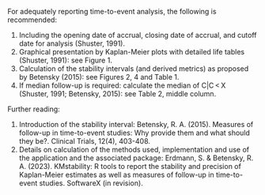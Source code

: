
For adequately reporting time-to-event analysis, the following is recommended:
<ol>
  	<li>Including the opening date of accrual, closing date of accrual, and cutoff date for analysis (Shuster, 1991). </li>
	<li>Graphical presentation by Kaplan-Meier plots with detailed life tables (Shuster, 1991): see Figure 1.</li>
	<li>Calculation of the stability intervals (and derived metrics) as proposed by Betensky (2015): see Figures 2, 4 and Table 1.</li>
	<li>If median follow-up is required: calculate the median of C|C < X (Shuster, 1991; Betensky, 2015): see Table 2, middle column.</li>

</ol>	

Further reading: 
<ol>
<li> Introduction of the stability interval: Betensky, R. A. (2015). Measures of follow-up in time-to-event studies: Why provide them and what should they be?. Clinical Trials, 12(4), 403-408.  </li>

<li> Details on calculation of the methods used, implementation and use of the application and the associated package: Erdmann, S. & Betensky, R. A. (2023). KMstability: R tools to report the stability and precision of Kaplan-Meier estimates as well as measures of follow-up in time-to-event studies. SoftwareX (in revision).  </li>

</ol>	